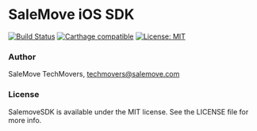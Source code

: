 





# SaleMove iOS SDK

[![Build Status](https://app.bitrise.io/app/ff9d24c2354f2d85/status.svg?token=1M5jvlOg4n_ADEl2k-a9gg&branch=master)](https://app.bitrise.io/app/ff9d24c2354f2d85) [![Carthage compatible](https://img.shields.io/badge/Carthage-compatible-4BC51D.svg?style=flat)](https://github.com/Carthage/Carthage) [![License: MIT](https://img.shields.io/badge/License-MIT-yellow.svg)](https://opensource.org/licenses/MIT)



### Author

SaleMove TechMovers, techmovers@salemove.com

### License

SalemoveSDK is available under the MIT license. See the LICENSE file for more info.